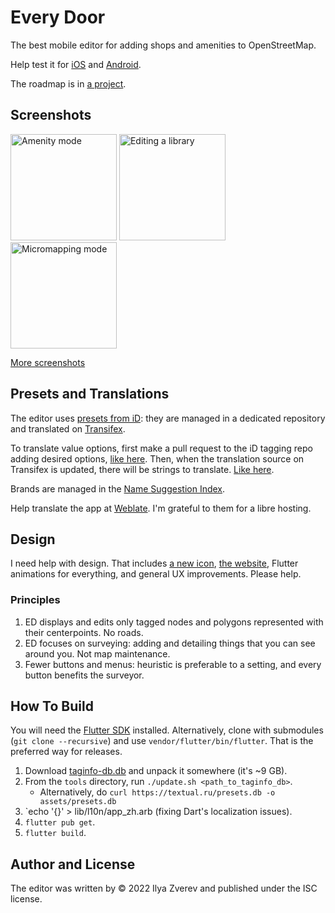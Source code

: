 # Every Door

The best mobile editor for adding shops and amenities to OpenStreetMap.

Help test it for [iOS](https://apps.apple.com/app/every-door/id1621945342) and
[Android](https://play.google.com/store/apps/details?id=info.zverev.ilya.every_door).

The roadmap is in [a project](https://github.com/users/Zverik/projects/1/views/2).

## Screenshots
<img src="https://user-images.githubusercontent.com/25514836/183449814-38caa70f-9fb3-4ccb-b188-d13251b86352.jpg" width="170" alt="Amenity mode"/> <img src="https://user-images.githubusercontent.com/25514836/183450365-fc21e680-168f-479b-9195-0dd77297e47c.jpg" width="170" alt="Editing a library"/> <img src="https://user-images.githubusercontent.com/25514836/183449966-995ad572-b8f4-472b-b958-584f552e8a46.jpg" width="170" alt="Micromapping mode"/>

[More screenshots](https://wiki.openstreetmap.org/wiki/Every_Door)

## Presets and Translations

The editor uses [presets from iD](https://github.com/openstreetmap/id-tagging-schema):
they are managed in a dedicated repository and translated on [Transifex](https://www.transifex.com/openstreetmap/id-editor/translate/#ru/presets/).

To translate value options, first make a pull request to the iD tagging repo
adding desired options, [like here](https://github.com/openstreetmap/id-tagging-schema/blob/main/data/fields/camera/type.json).
Then, when the translation source on Transifex is updated, there will be strings to translate.
[Like here](https://www.transifex.com/openstreetmap/id-editor/translate/#ru/presets/101711314?q=key%3Apresets.fields.camera%2Ftype).

Brands are managed in the [Name Suggestion Index](https://github.com/osmlab/name-suggestion-index).

Help translate the app at [Weblate](https://hosted.weblate.org/projects/every-door/app/). I'm grateful
to them for a libre hosting.

## Design

I need help with design. That includes [a new icon](https://github.com/Zverik/every_door/tree/main/icon),
[the website](https://github.com/Zverik/everydoor-website), Flutter animations for everything,
and general UX improvements. Please help.

### Principles

1. ED displays and edits only tagged nodes and polygons represented with their centerpoints. No roads.
2. ED focuses on surveying: adding and detailing things that you can see around you. Not map maintenance.
3. Fewer buttons and menus: heuristic is preferable to a setting, and every button benefits the surveyor.

## How To Build

You will need the [Flutter SDK](https://docs.flutter.dev/development/tools/sdk/overview) installed.
Alternatively, clone with submodules (`git clone --recursive`) and use `vendor/flutter/bin/flutter`. That
is the preferred way for releases.

1. Download [taginfo-db.db](https://taginfo.openstreetmap.org/download) and unpack it somewhere (it's ~9 GB).
2. From the `tools` directory, run `./update.sh <path_to_taginfo_db>`.
    * Alternatively, do `curl https://textual.ru/presets.db -o assets/presets.db`
3. `echo '{}' > lib/l10n/app_zh.arb (fixing Dart's localization issues).
4. `flutter pub get`.
5. `flutter build`.

## Author and License

The editor was written by © 2022 Ilya Zverev and published under the ISC license.
